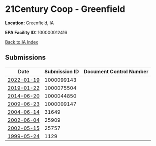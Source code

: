 # 21Century Coop - Greenfield

**Location:** Greenfield, IA

**EPA Facility ID:** 100000012416

[Back to IA Index](../../index.md)

## Submissions

| Date | Submission ID | Document Control Number |
|------|--------------|-------------------------|
| [2022-01-19](submissions/1000099143.md) | 1000099143 |  |
| [2019-01-22](submissions/1000075504.md) | 1000075504 |  |
| [2014-06-20](submissions/1000044850.md) | 1000044850 |  |
| [2009-06-23](submissions/1000009147.md) | 1000009147 |  |
| [2004-06-14](submissions/31649.md) | 31649 |  |
| [2002-06-04](submissions/25909.md) | 25909 |  |
| [2002-05-15](submissions/25757.md) | 25757 |  |
| [1999-05-24](submissions/1129.md) | 1129 |  |
